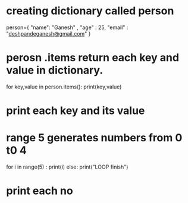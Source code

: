 
# creating dictionary called person
person={
    "name": "Ganesh" ,
    "age" : 25,
    "email" : "deshpandeganesh@gmail.com"
}

# perosn .items return each key and value in dictionary.
for key,value in person.items():
    print(key,value)
# print each key and its value


# range 5 generates numbers from 0 t0 4
for i in range(5) :
    print(i)
else:
    print("LOOP finish")
# print each no 